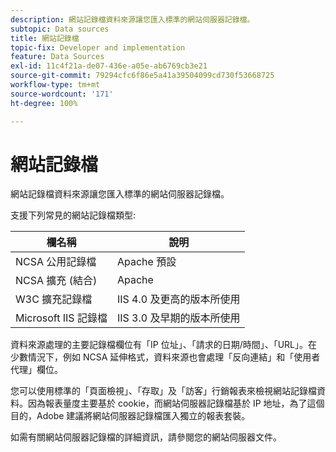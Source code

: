 ```yaml
---
description: 網站記錄檔資料來源讓您匯入標準的網站伺服器記錄檔。
subtopic: Data sources
title: 網站記錄檔
topic-fix: Developer and implementation
feature: Data Sources
exl-id: 11c4f21a-de07-436e-a05e-ab6769cb3e21
source-git-commit: 79294cfc6f86e5a41a39504099cd730f53668725
workflow-type: tm+mt
source-wordcount: '171'
ht-degree: 100%

---
```


# 網站記錄檔

網站記錄檔資料來源讓您匯入標準的網站伺服器記錄檔。

支援下列常見的網站記錄檔類型:

| 欄名稱 | 說明 |
|--- |--- |
| NCSA 公用記錄檔 | Apache 預設 |
| NCSA 擴充 (結合) | Apache |
| W3C 擴充記錄檔 | IIS 4.0 及更高的版本所使用 |
| Microsoft IIS 記錄檔 | IIS 3.0 及早期的版本所使用 |

資料來源處理的主要記錄檔欄位有「IP 位址」、「請求的日期/時間」、「URL」。在少數情況下，例如 NCSA 延伸格式，資料來源也會處理「反向連結」和「使用者代理」欄位。

您可以使用標準的「頁面檢視」、「存取」及「訪客」行銷報表來檢視網站記錄檔資料。因為報表量度主要基於 cookie，而網站伺服器記錄檔基於 IP 地址，為了這個目的，Adobe 建議將網站伺服器記錄檔匯入獨立的報表套裝。

如需有關網站伺服器記錄檔的詳細資訊，請參閱您的網站伺服器文件。
